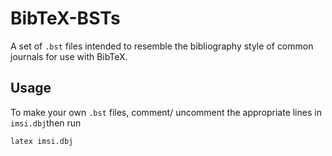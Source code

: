 # BibTeX-BSTs

A set of `.bst` files intended to resemble the bibliography style of common journals for use with BibTeX.

## Usage

To make your own `.bst` files, comment/ uncomment the appropriate lines in `imsi.dbj`then run 

```bash
latex imsi.dbj
```


